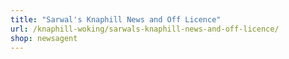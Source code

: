 ```yaml
---
title: "Sarwal's Knaphill News and Off Licence"
url: /knaphill-woking/sarwals-knaphill-news-and-off-licence/
shop: newsagent
---
```


